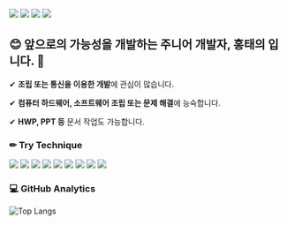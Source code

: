 <a href="https://www.instagram.com/_undery" target="_blank"><img src="https://img.shields.io/badge/Instagram-E4405F?style=flat-square&logo=instagram&logoColor=white"/></a>
<a href="htu123132@gmail.com" target="_blank"><img src="https://img.shields.io/badge/Gmail-EA4335?style=flat-square&logo=gmail&logoColor=white"/></a>
<a href="xodml1122@naver.com" target="_blank"><img src="https://img.shields.io/badge/Naver-03C75A?style=flat-square&logo=naver&logoColor=white"/></a>
<a href="https://discord.gg/undery" target="_blank"><img src="https://img.shields.io/badge/Discord-5865F2?style=flat-square&logo=discord&logoColor=white"/></a>

## 😊 앞으로의 가능성을 개발하는 주니어 개발자, 홍태의 입니다. 👋

✔ **조립 또는 통신을 이용한 개발**에 관심이 많습니다.

✔ **컴퓨터 하드웨어, 소프트웨어 조립 또는 문제 해결**에 능숙합니다.

✔ **HWP, PPT 등** 문서 작업도 가능합니다.

### ✏ **Try Technique**

<img src="https://img.shields.io/badge/C-333333?style=plastic&logo=c&logoColor=White"/> <img src="https://img.shields.io/badge/HTML5-333333?style=plastic&logo=html5&logoColor=White"/> <img src="https://img.shields.io/badge/CSS3-333333?style=plastic&logo=css3&logoColor=White"/> <img src="https://img.shields.io/badge/Python-333333?style=plastic&logo=python&logoColor=White"/> <img src="https://img.shields.io/badge/Git-333333?style=plastic&logo=git&logoColor=White"/> <img src="https://img.shields.io/badge/GitHub-333333?style=plastic&logo=github&logoColor=White"/> <img src="https://img.shields.io/badge/Git-333333?style=plastic&logo=git&logoColor=White"/> <img src="https://img.shields.io/badge/JavaScript-333333?style=plastic&logo=javascript&logoColor=White"/> <img src="https://img.shields.io/badge/Oracle-333333?style=plastic&logo=oracle&logoColor=White"/>

### 💻 **GitHub Analytics**

![Top Langs](https://github-readme-stats.vercel.app/api/top-langs/?username=Undery33&langs_count=10&layout=compact&theme=dark)
